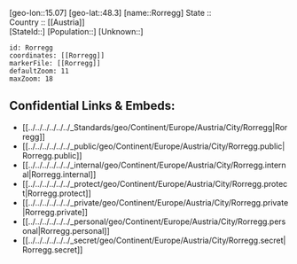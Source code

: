 ﻿---
location: [48.3,15.07] 
mapzoom: [7,12] 
mapmarker: city 
type: City
tags:
- geo/City


SpocWebEntityId: 33759
isDeleted: false
confidential: public

---
[geo-lon::15.07] 
[geo-lat::48.3] 
[name::Rorregg] 
State ::  
Country :: [[Austria]]  
[StateId::] 
[Population::] 
[Unknown::] 


```leaflet
id: Rorregg
coordinates: [[Rorregg]] 
markerFile: [[Rorregg]] 
defaultZoom: 11 
maxZoom: 18
```


## Confidential Links & Embeds: 
- [[../../../../../../_Standards/geo/Continent/Europe/Austria/City/Rorregg|Rorregg]] 
- [[../../../../../../_public/geo/Continent/Europe/Austria/City/Rorregg.public|Rorregg.public]] 
- [[../../../../../../_internal/geo/Continent/Europe/Austria/City/Rorregg.internal|Rorregg.internal]] 
- [[../../../../../../_protect/geo/Continent/Europe/Austria/City/Rorregg.protect|Rorregg.protect]] 
- [[../../../../../../_private/geo/Continent/Europe/Austria/City/Rorregg.private|Rorregg.private]] 
- [[../../../../../../_personal/geo/Continent/Europe/Austria/City/Rorregg.personal|Rorregg.personal]] 
- [[../../../../../../_secret/geo/Continent/Europe/Austria/City/Rorregg.secret|Rorregg.secret]] 
